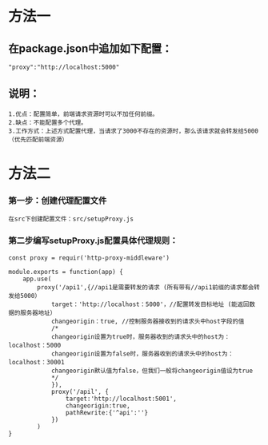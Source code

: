 # 方法一 
## 在package.json中追加如下配置：

```
"proxy":"http://localhost:5000"
```
## 说明：
 
    1.优点：配置简单，前端请求资源时可以不加任何前缀。
    2.缺点：不能配置多个代理。
    3.工作方式：上述方式配置代理，当请求了3000不存在的资源时，那么该请求就会转发给5000（优先匹配前端资源）

# 方法二
### 第一步：创建代理配置文件
    在src下创建配置文件：src/setupProxy.js

### 第二步编写setupProxy.js配置具体代理规则：
    const proxy = requir('http-proxy-middleware')

    module.exports = function(app) {
        app.use(
            proxy('/api1',{//api1是需要转发的请求 (所有带有//api1前缀的请求都会转发给5000）
                target：'http://localhost：5000'，//配置转发目标地址 (能返回数据的服务器地址）
                changeorigin：true, //控制服务器接收到的请求头中host字段的值
                /*
                changeorigin设置为true时，服务器收到的请求头中的host为：localhost：5000
                changeorigin设置为false时，服务器收到的请求头中的host为：localhost：30001
                changeorigin默认值为false，但我们一般将changeorigin值设为true
                */
                }), 
                proxy('/apil', {
                    target:'http://localhost:5001',
                    changeorigin:true,
                    pathRewrite:{'^api':''}
                })
            )
    }

    

